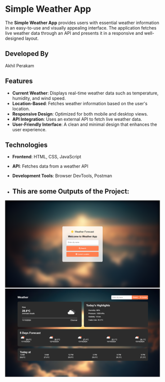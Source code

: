 # Simple Weather App

The **Simple Weather App** provides users with essential weather information in an easy-to-use and visually appealing interface. The application fetches live weather data through an API and presents it in a responsive and well-designed layout.

## Developed By
Akhil Perakam

## Features
- **Current Weather**: Displays real-time weather data such as temperature, humidity, and wind speed.
- **Location-Based**: Fetches weather information based on the user's location.
- **Responsive Design**: Optimized for both mobile and desktop views.
- **API Integration**: Uses an external API to fetch live weather data.
- **User-Friendly Interface**: A clean and minimal design that enhances the user experience.

## Technologies
- **Frontend**: HTML, CSS, JavaScript
- **API**: Fetches data from a weather API
- **Development Tools**: Browser DevTools, Postman

- ## This are some Outputs of the Project:
![image](45.png)
![image](46.png)

